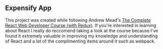 ## Expensify App
This project was created while following Andrew Mead's [The Complete React Web Developer Course (with Redux)](https://www.udemy.com/react-2nd-edition/). If you're interested in learning about React I really do reccomend taking a look at the course because I've found it extremely valuable in improving my knowledge and understanding of React and a lot of the complimenting items around it such as webpack.